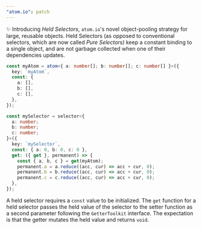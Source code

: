 ```yaml
---
"atom.io": patch
---
```


✨ Introducing _Held Selectors_, `atom.io`'s novel object-pooling strategy for large, reusable objects. Held Selectors (as opposed to conventional selectors, which are now called _Pure Selectors)_ keep a constant binding to a single object, and are not garbage collected when one of their dependencies updates.

```ts
const myAtom = atom<{ a: number[]; b: number[]; c: number[] }>({
  key: `myAtom`,
  const: {
    a: [],
    b: [],
    c: [],
  },
});

const mySelector = selector<{
  a: number;
  b: number;
  c: number;
}>({
  key: `mySelector`,
  const: { a: 0, b: 0, c: 0 },
  get: ({ get }, permanent) => {
    const { a, b, c } = get(myAtom);
    permanent.a = a.reduce((acc, cur) => acc + cur, 0);
    permanent.b = b.reduce((acc, cur) => acc + cur, 0);
    permanent.c = c.reduce((acc, cur) => acc + cur, 0);
  },
});
```

A held selector requires a `const` value to be initialized. The `get` function for a held selector passes the held value of the selector to the setter function as a second parameter following the `GetterToolkit` interface. The expectation is that the getter mutates the held value and returns `void`.
